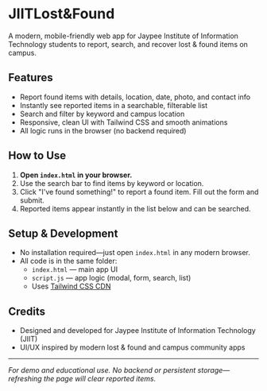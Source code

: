 # JIITLost&Found

A modern, mobile-friendly web app for Jaypee Institute of Information Technology students to report, search, and recover lost & found items on campus.

## Features
- Report found items with details, location, date, photo, and contact info
- Instantly see reported items in a searchable, filterable list
- Search and filter by keyword and campus location
- Responsive, clean UI with Tailwind CSS and smooth animations
- All logic runs in the browser (no backend required)

## How to Use
1. **Open `index.html` in your browser.**
2. Use the search bar to find items by keyword or location.
3. Click "I've found something!" to report a found item. Fill out the form and submit.
4. Reported items appear instantly in the list below and can be searched.

## Setup & Development
- No installation required—just open `index.html` in any modern browser.
- All code is in the same folder:
  - `index.html` — main app UI
  - `script.js` — app logic (modal, form, search, list)
  - Uses [Tailwind CSS CDN](https://cdn.jsdelivr.net/npm/tailwindcss@2.2.19/dist/tailwind.min.css)

## Credits
- Designed and developed for Jaypee Institute of Information Technology (JIIT)
- UI/UX inspired by modern lost & found and campus community apps

---

*For demo and educational use. No backend or persistent storage—refreshing the page will clear reported items.*
